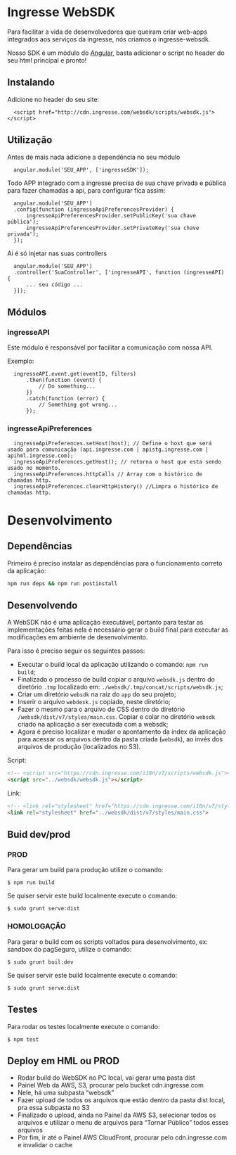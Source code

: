 # Ingresse WebSDK

Para facilitar a vida de desenvolvedores que queiram criar web-apps integrados aos serviços da ingresse, nós criamos o ingresse-websdk.

Nosso SDK é um módulo do [Angular](https://angularjs.org/), basta adicionar o script no header do seu html principal e pronto!


## Instalando

Adicione no header do seu site:

```
  <script href="http://cdn.ingresse.com/websdk/scripts/websdk.js"></script>
```


## Utilização

Antes de mais nada adicione a dependência no seu módulo

```
  angular.module('SEU_APP', ['ingresseSDK']);
```

Todo APP integrado com a ingresse precisa de sua chave privada e pública para fazer chamadas a api, para configurar fica assim:

```
  angular.module('SEU_APP')
  .config(function (ingresseApiPreferencesProvider) {
      ingresseApiPreferencesProvider.setPublicKey('sua chave pública');
      ingresseApiPreferencesProvider.setPrivateKey('sua chave privada');
  });
```

Ai é só injetar nas suas controllers

```
  angular.module('SEU_APP')
  .controller('SuaController', ['ingresseAPI', function (ingresseAPI) {
      ... seu código ...
  }]);
```


## Módulos

### ingresseAPI

Este módulo é responsável por facilitar a comunicação com nossa API.

Exemplo:
```
  ingresseAPI.event.get(eventID, filters)
      .then(function (event) {
          // Do something...
      })
      .catch(function (error) {
          // Something got wrong...
      });
```

### ingresseApiPreferences

```
  ingresseApiPreferences.setHost(host); // Define o host que será usado para comunicação (api.ingresse.com | apistg.ingresse.com | apihml.ingresse.com);
  ingresseApiPreferences.getHost(); // retorna o host que esta sendo usado no momento.
  ingresseApiPreferences.httpCalls // Array com o histórico de chamadas http.
  ingresseApiPreferences.clearHttpHistory() //Limpra o histórico de chamadas http.
```


# Desenvolvimento

## Dependências

Primeiro é preciso instalar as dependências para o funcionamento correto da aplicação:

``` bash
npm run deps && npm run postinstall
```

## Desenvolvendo

A WebSDK não é uma aplicação executável, portanto para testar as implementações feitas nela é necessário gerar o build final para executar as modificações em ambiente de desenvolvimento. 

Para isso é preciso seguir os seguintes passos:

- Executar o build local da aplicação utilizando o comando: ```npm run build```;
- Finalizado o processo de build copiar o arquivo ```websdk.js``` dentro do diretório ```.tmp``` localizado em: ```./websdk/.tmp/concat/scripts/websdk.js```;
- Criar um diretório ```websdk``` na raíz do ```app``` do seu projeto;
- Inserir o arquivo ```webdesk.js``` copiado, neste diretório;
- Fazer o mesmo para o arquivo de CSS dentro do diretório ```/websdk/dist/v7/styles/main.css```. Copiar e colar no diretório ```websdk``` criado na aplicação a ser executada com a websdk;
- Agora é preciso localizar e mudar o apontamento da index da aplicação para acessar os arquivos dentro da pasta criada (```websdk```), ao invés dos arquivos de produção (localizados no S3). 

Script:

``` html
<!-- <script src="https://cdn.ingresse.com/i18n/v7/scripts/websdk.js"></script> -->
<script src="../websdk/websdk.js"></script>
```

Link:
``` html
<!-- <link rel="stylesheet" href="https://cdn.ingresse.com/i18n/v7/styles/websdk.css?v=2-81-0"> -->
<link rel="stylesheet" href="../websdk/dist/v7/styles/main.css">
```

## Buid dev/prod

### PROD

Para gerar um build para produção utilize o comando:

```
$ npm run build
```

Se quiser servir este build localmente execute o comando:

```
$ sudo grunt serve:dist
```

### HOMOLOGAÇÃO

Para gerar o build com os scripts voltados para desenvolvimento, ex: sandbox do pagSeguro, utilize o comando:

```
$ sudo grunt buil:dev
```

Se quiser servir este build localmente execute o comando:

```
$ sudo grunt serve:dist
```


## Testes

Para rodar os testes localmente execute o comando:

```
$ npm test
```

## Deploy em HML ou PROD
- Rodar build do WebSDK no PC local, vai gerar uma pasta dist
- Painel Web da AWS, S3, procurar pelo bucket cdn.ingresse.com
- Nele, há uma subpasta “websdk”
- Fazer upload de todos os arquivos que estão dentro da pasta dist local, pra essa subpasta no S3
- Finalizado o upload, ainda no Painel da AWS S3, selecionar todos os arquivos e utilizar o menu de arquivos para “Tornar Público” todos esses arquivos
- Por fim, ir até o Painel AWS CloudFront, procurar pelo cdn.ingresse.com e invalidar o
cache
